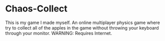 # Chaos-Collect
This is my game I made myself. An online multiplayer physics game where try to collect all of the apples in the game without throwing your keyboard through your monitor. WARNING: Requires Internet.
